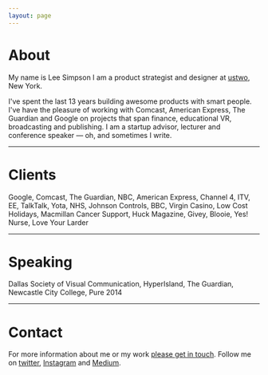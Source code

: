 ```yaml
---
layout: page
---
```



# About

My name is Lee Simpson I am a product strategist and designer at [ustwo](http://www.ustwo.com), New York.

I've spent the last 13 years building awesome products with smart people. I've have the pleasure of working with Comcast, American Express, The Guardian and Google on projects that span finance, educational VR, broadcasting and publishing. I am a startup advisor, lecturer and conference speaker — oh, and sometimes I write.

***

# Clients

Google, Comcast, The Guardian, NBC, American Express, Channel 4, ITV, EE, TalkTalk, Yota, NHS, Johnson Controls, BBC, Virgin Casino, Low Cost Holidays, Macmillan Cancer Support, Huck Magazine, Givey, Blooie, Yes! Nurse, Love Your Larder

***

# Speaking

Dallas Society of Visual Communication, HyperIsland, The Guardian, Newcastle City College, Pure 2014

***

# Contact

For more information about me or my work [please get in touch](mailto:lee@itsleesimpson.com). Follow me on [twitter](http://www.twitter.com/itsleesimpson), [Instagram](http://www.instagram.com/itsleesimpson) and [Medium](https://medium.com/@itsleesimpson).
